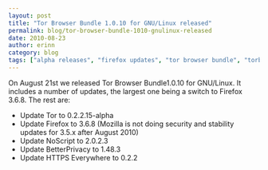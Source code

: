 ```yaml
---
layout: post
title: "Tor Browser Bundle 1.0.10 for GNU/Linux released"
permalink: blog/tor-browser-bundle-1010-gnulinux-released
date: 2010-08-23
author: erinn
category: blog
tags: ["alpha releases", "firefox updates", "tor browser bundle", "torbrowser"]
---
```


On August 21st we released Tor Browser Bundle1.0.10 for GNU/Linux. It includes a number of updates, the largest one being a switch to Firefox 3.6.8. The rest are:

- Update Tor to 0.2.2.15-alpha
- Update Firefox to 3.6.8 (Mozilla is not doing security and stability updates for 3.5.x after August 2010)
- Update NoScript to 2.0.2.3
- Update BetterPrivacy to 1.48.3
- Update HTTPS Everywhere to 0.2.2

